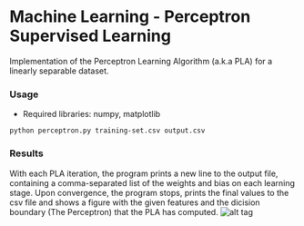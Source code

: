 # Machine Learning - Perceptron Supervised Learning
Implementation of the Perceptron Learning Algorithm (a.k.a PLA) for a linearly separable dataset.

### Usage

* Required libraries: numpy, matplotlib

```
python perceptron.py training-set.csv output.csv
```
### Results
With each PLA iteration, the program prints a new line to the output file, containing a comma-separated list of the weights and bias on each learning stage. Upon convergence, the program stops, prints the final values to the csv file and shows a figure with the given features and the dicision boundary (The Perceptron) that the PLA has computed.
![alt tag](http://www.supergramm.com/media/images/github/perceptron.png)
